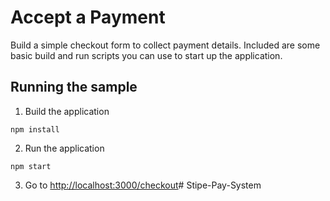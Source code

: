 # Accept a Payment

Build a simple checkout form to collect payment details. Included are some basic
build and run scripts you can use to start up the application.

## Running the sample

1. Build the application

~~~
npm install
~~~

2. Run the application

~~~
npm start
~~~

3. Go to [http://localhost:3000/checkout](http://localhost:3000/checkout)# Stipe-Pay-System
